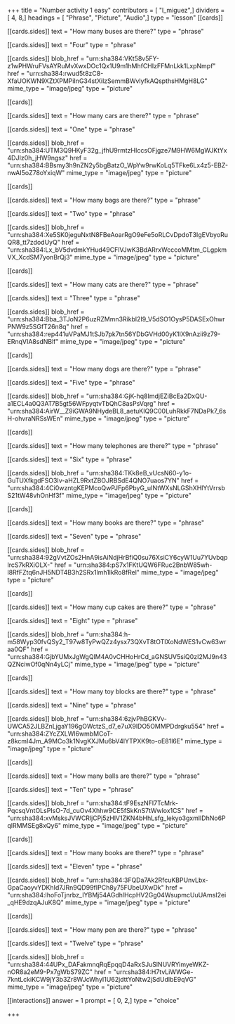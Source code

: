 +++
title = "Number activity 1 easy"
contributors = [ "l_miguez",]
dividers = [ 4, 8,]
headings = [ "Phrase", "Picture", "Audio",]
type = "lesson"
[[cards]]

[[cards.sides]]
text = "How many buses are there?"
type = "phrase"

[[cards.sides]]
text = "Four"
type = "phrase"

[[cards.sides]]
blob_href = "urn:sha384:VKt58v5FY-z1wPHWruFVsAYRuMvXwxDOc1Qx1U9m1hMhfCHIzFFMnLkk1LxpNmpf"
href = "urn:sha384:rwud5t8zC8-XfaUOKWN9XZtXPMPiInG34stXilzSemmBWvlyfkAQspthsHMgH8LG"
mime_type = "image/jpeg"
type = "picture"

[[cards]]

[[cards.sides]]
text = "How many cars are there?"
type = "phrase"

[[cards.sides]]
text = "One"
type = "phrase"

[[cards.sides]]
blob_href = "urn:sha384:UTM3Q9HKyF32g_jfhU9rmtzHIccsOFjgze7M9HW6MgWJKtYx4DJIz0h_jHW9ngsz"
href = "urn:sha384:BBsmy3h9nZN2y5bgBatzO_WpYw9rwKoLq5TFke6Lx4z5-EBZ-nwAI5oZ78oYxiqW"
mime_type = "image/jpeg"
type = "picture"

[[cards]]

[[cards.sides]]
text = "How many bags are there?"
type = "phrase"

[[cards.sides]]
text = "Two"
type = "phrase"

[[cards.sides]]
blob_href = "urn:sha384:Xe5SK0jeguNxtN8FBeAoarRgO9eFe5oRLCvDpdoT3IgEVbyoRuQR8_tt7zdodUyQ"
href = "urn:sha384:Lx_bV5dvdmkYHud49CFlVJwK3BdARrxWcccoMMtm_CLgpkmVX_XcdSM7yonBrQj3"
mime_type = "image/jpeg"
type = "picture"

[[cards]]

[[cards.sides]]
text = "How many cats are there?"
type = "phrase"

[[cards.sides]]
text = "Three"
type = "phrase"

[[cards.sides]]
blob_href = "urn:sha384:Bba_3TJoN2P6uzRZMmn3Rikbl2I9_V5dSO1OysP5DASExOhwrPNW9z5SGfT26n8q"
href = "urn:sha384:rep441uVPaMJ1tSJb7pk7tn56YDbGVHd00yK1IX9nAzii9z79-ERnqVIA8sdNBlf"
mime_type = "image/jpeg"
type = "picture"

[[cards]]

[[cards.sides]]
text = "How many dogs are there?"
type = "phrase"

[[cards.sides]]
text = "Five"
type = "phrase"

[[cards.sides]]
blob_href = "urn:sha384:GjK-hq8ImdjEZiBcEa2DxQU-a1ECL4a0Q3AT7B5gt56WFpyqtvTbQhC8asPsVqrg"
href = "urn:sha384:AirW__Z9iGWA9NHydeBL8_aetuKIQ9C00LuhRkkF7NDaPk7_6sH-ohvraNRSsWEn"
mime_type = "image/jpeg"
type = "picture"

[[cards]]

[[cards.sides]]
text = "How many telephones are there?"
type = "phrase"

[[cards.sides]]
text = "Six"
type = "phrase"

[[cards.sides]]
blob_href = "urn:sha384:TKk8eB_vUcsN60-y1o-GuTUXfkgdFSO3Iv-aHZL9RxtZBOJRBSdE4QNO7uaos7YN"
href = "urn:sha384:4Ci0wzntgKEPMcoQwPJFp6PbyG_uINtWXsNLGShXHlYtVrrsbS21tW48vhOnHf3f"
mime_type = "image/jpeg"
type = "picture"

[[cards]]

[[cards.sides]]
text = "How many books are there?"
type = "phrase"

[[cards.sides]]
text = "Seven"
type = "phrase"

[[cards.sides]]
blob_href = "urn:sha384:92gVvtZOs2HnA9isAiNdjHrBfiQ0su76XsiCY6cyW1Uu7YUvbqplrcS7kRXiOLX-"
href = "urn:sha384:pS7x1FKtUQW6FRuc2BnbW85wh-l8RfFZtq6nJH5NDT4B3h2SRx1lmh1lkRo8fRel"
mime_type = "image/jpeg"
type = "picture"

[[cards]]

[[cards.sides]]
text = "How many cup cakes are there?"
type = "phrase"

[[cards.sides]]
text = "Eight"
type = "phrase"

[[cards.sides]]
blob_href = "urn:sha384:h-m58Wyp30fvQSy2_T97w8TyPwQZz4ysx73QXvT8tOTIXoNdWES1vCw63wraa0QF"
href = "urn:sha384:GjbYUMxJgWgQlM4A0vCHHoHrCd_aGNSUV5siQ0zI2MJ9n43QZNciwOf0qNn4yLCj"
mime_type = "image/jpeg"
type = "picture"

[[cards]]

[[cards.sides]]
text = "How many toy blocks are there?"
type = "phrase"

[[cards.sides]]
text = "Nine"
type = "phrase"

[[cards.sides]]
blob_href = "urn:sha384:6zjvPhBGKVv-UWCA52JLBZnLjgaY196gOWctzS_d7_e7uX9lDO5OMMPDdrgku554"
href = "urn:sha384:ZYcZXLWl6wmbMCoT-z8kcmI4Jm_A9MCo3k1NvgKXJMu6bV4lYTPXK9to-oE81l6E"
mime_type = "image/jpeg"
type = "picture"

[[cards]]

[[cards.sides]]
text = "How many balls are there?"
type = "phrase"

[[cards.sides]]
text = "Ten"
type = "phrase"

[[cards.sides]]
blob_href = "urn:sha384:tF9EszNFI7TcMrk-PqcsqVntOLsPIsO-7d_cuOv4Xhhw9CE5fSkKnS7tWwlox1CS"
href = "urn:sha384:xvMsksJVWCRljCPj5zHlV1ZKN4bHhLsfg_Iekyo3gxmlIDhNo6PqlRMMSEg8xQy6"
mime_type = "image/jpeg"
type = "picture"

[[cards]]

[[cards.sides]]
text = "How many books are there?"
type = "phrase"

[[cards.sides]]
text = "Eleven"
type = "phrase"

[[cards.sides]]
blob_href = "urn:sha384:3FQDa7Ak2RfcuKBPUnvLbx-GpaCaoyvYDKhId7JRn9QD99fIPCh8y75FUbeUXwDk"
href = "urn:sha384:lhoFoTjnrbz_IYBMj54AGdhlHcpHV2Gg04WsupmcUuUAmsI2ei_qHE9dzqAJuK8Q"
mime_type = "image/jpeg"
type = "picture"

[[cards]]

[[cards.sides]]
text = "How many pen are there?"
type = "phrase"

[[cards.sides]]
text = "Twelve"
type = "phrase"

[[cards.sides]]
blob_href = "urn:sha384:44UPx_DAFakmnqRqEpqqD4aRxSJuSlNUVRYimyeWKZ-nOR8a2eM9-Px7gWbS79ZC"
href = "urn:sha384:H7tvLiWWGe-7kntLckiKCW9jY3b3Zr8WJcWhyI1U62jdttYoNtw2jSdUdlbE9qVG"
mime_type = "image/jpeg"
type = "picture"

[[interactions]]
answer = 1
prompt = [ 0, 2,]
type = "choice"

+++

